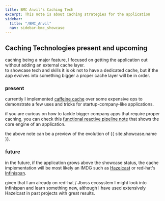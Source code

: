 ```yaml
---
title: BMC Anvil's Caching Tech
excerpt: This note is about Caching strategies for the application
sidebar:
  title: "/BMC_Anvil"
  nav: sidebar-bmc_showcase
---
```


## Caching Technologies present and upcoming

caching being a major feature, I focused on getting the application out without adding an external cache layer.<br>
to showcase tech and skills it is ok not to have a dedicated cache, but if the app evolves into something bigger a proper cache layer will
be in order.

### present

currently I implemented [caffeine cache](https://github.com/ben-manes/caffeine) over some expensive ops to demonstrate a few uses and tricks
for startup-company-like applications.

if you are curious on how to tackle bigger company apps that require proper caching, you can check
this [functional reactive pipeline note](/language-java-reactive-functional-pipelines/) that shows the core engine of an application.

the above note can be a preview of the evolution of {{ site.showcase.name }}.

### future

in the future, if the application grows above the showcase status, the cache implementation will be most likely an IMDG such as
[Hazelcast](https://hazelcast.org/imdg/) or red-hat's [Infinispan](https://infinispan.org/).

given that I am already on red-hat / Jboss ecosystem I might look into infinispan and learn something new, although I have used extensively
Hazelcast in past projects with great results.
